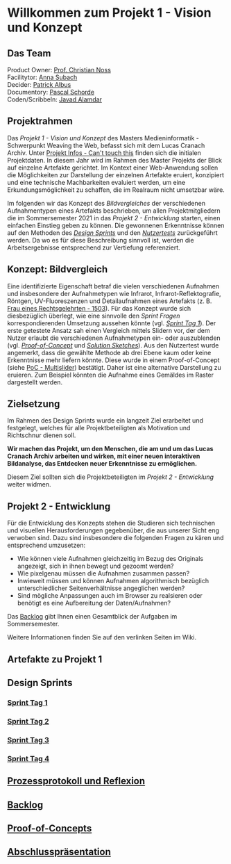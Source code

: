 # Willkommen zum Projekt 1 - Vision und Konzept

## Das Team

Product Owner: [Prof. Christian Noss](https://github.com/cnoss)  
Facilitytor: [Anna Subach](https://github.com/annasubach)  
Decider: [Patrick Albus](https://github.com/Narua2010)  
Documentory: [Pascal Schorde](https://github.com/p2sk)  
Coden/Scribbeln: [Javad Alamdar](https://github.com/javadalam)

## Projektrahmen

Das _Projekt 1 - Vision und Konzept_ des Masters Medieninformatik - Schwerpunkt Weaving the Web, befasst sich mit dem Lucas Cranach Archiv. Unter [Projekt Infos - Can't touch this](https://th-koeln.github.io/mi-master-wtw/projektthemen/2020-ws-project-1/index/) finden sich die initialen Projektdaten. In diesem Jahr wird im Rahmen des Master Projekts der Blick auf einzelne Artefakte gerichtet. Im Kontext einer Web-Anwendung sollen die Möglichkeiten zur Darstellung der einzelnen Artefakte eruiert, konzipiert und eine technische Machbarkeiten evaluiert werden, um eine Erkundungsmöglichkeit zu schaffen, die im Realraum nicht umsetzbar wäre. 

Im folgenden wir das Konzept des _Bildvergleiches_ der verschiedenen Aufnahmentypen eines Artefakts beschrieben, um allen Projektmitgliedern die im Sommersemester 2021 in das _Projekt 2 - Entwicklung_ starten, einen einfachen Einstieg geben zu können. Die gewonnenen Erkenntnisse können auf den Methoden des [_Design Sprints_](https://designsprint.org/de/) und den [_Nutzertests_](../../wiki/Sprint-Day-4) zurückgeführt werden. Da wo es für diese Beschreibung sinnvoll ist, werden die Arbeitsergebnisse entsprechend zur Vertiefung referenziert.

## Konzept: Bildvergleich

Eine identifizierte Eigenschaft betraf die vielen verschiedenen Aufnahmen und insbesondere der Aufnahmetypen wie Infrarot, Infrarot-Reflektografie, Röntgen, UV-Fluoreszenzen und Detailaufnahmen eines Artefakts (z. B. [Frau eines Rechtsgelehrten - 1503](https://lucascranach.org/DE_smbGG_1907)). Für das Konzept wurde sich diesbezüglich überlegt, wie eine sinnvolle den _Sprint Fragen_ korrespondierenden Umsetzung aussehen könnte (vgl. [_Sprint Tag 1_](../../wiki/Sprint-Day-1#sprint-questions)). Der erste getestete Ansatz sah einen Vergleich mittels Slidern vor, der dem Nutzer erlaubt die verschiedenen Aufnahmetypen ein- oder auszublenden (vgl. [_Proof-of-Concept_](https://narua2010.github.io/Projekt-1-Vision-und-Konzept/poc/multislider/index.html) und [_Solution Sketches_](../../wiki/Sprint-Day-2)). Aus den Nutzertest wurde angemerkt, dass die gewählte Methode ab drei Ebene kaum oder keine Erkenntnisse mehr liefern könnte. Diese wurde in einem Proof-of-Concept (siehe [PoC - Multislider](https://narua2010.github.io/Projekt-1-Vision-und-Konzept/poc/multislider/index.html)) bestätigt. Daher ist eine alternative Darstellung zu eruieren. Zum Beispiel könnten die Aufnahme eines Gemäldes im Raster dargestellt werden.

## Zielsetzung

Im Rahmen des Design Sprints wurde ein langzeit Ziel erarbeitet und festgelegt, welches für alle Projektbeteiligten als Motivation und Richtschnur dienen soll.

**Wir machen das Projekt, um den Menschen, die am und um das Lucas Cranach Archiv arbeiten und wirken, mit einer neuen interaktiven Bildanalyse, das Entdecken neuer Erkenntnisse zu ermöglichen.**

Diesem Ziel sollten sich die Projektbeteiligten im _Projekt 2 - Entwicklung_ weiter widmen.

## Projekt 2 - Entwicklung

Für die Entwicklung des Konzepts stehen die Studieren sich technischen und visuellen Herausforderungen gegebenüber, die aus unserer Sicht eng verwoben sind. Dazu sind insbesondere die folgenden Fragen zu kären und entsprechend umzusetzen:

* Wie können viele Aufnahmen gleichzeitig im Bezug des Originals angezeigt, sich in ihnen bewegt und gezoomt werden?
* Wie pixelgenau müssen die Aufnahmen zusammen passen?
* Inwieweit müssen und können Aufnahmen algorithmisch bezüglich unterschiedlicher Seitenverhältnisse angeglichen werden?
* Sind mögliche Anpassungen auch im Browser zu realsieren oder benötigt es eine Aufbereitung der Daten/Aufnahmen?

Das [Backlog](../../projects/3) gibt Ihnen einen Gesamtblick der Aufgaben im Sommersemester.

Weitere Informationen finden Sie auf den verlinken Seiten im Wiki.

## Artefakte zu Projekt 1

## Design Sprints

### [Sprint Tag 1](../../wiki/Sprint-Day-1)

### [Sprint Tag 2](../../wiki/Sprint-Day-2)

### [Sprint Tag 3](../../wiki/Sprint-Day-3)

### [Sprint Tag 4](../../wiki/Sprint-Day-4)

## [Prozessprotokoll und Reflexion](../../wiki/Prozessprotokoll-Reflexion)

## [Backlog](../../projects/3)

## [Proof-of-Concepts](https://narua2010.github.io/Projekt-1-Vision-und-Konzept/poc/)

## [Abschlusspräsentation](../../wiki/Abschlusspräsentation)
